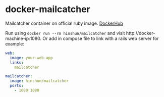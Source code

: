 # docker-mailcatcher
Mailcatcher container on official ruby image. [DockerHub](https://hub.docker.com/r/hinshun/mailcatcher/)

Run using `docker run --rm hinshun/mailcatcher` and visit http://docker-machine-ip:1080.
Or add in compose file to link with a rails web server for example:
```yml
web:
  image: your-web-app
  links:
    mailcatcher

mailcatcher:
  image: hinshun/mailcatcher
  ports:
    - 1080:1080
```
